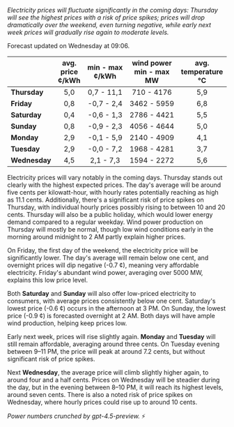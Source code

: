 *Electricity prices will fluctuate significantly in the coming days: Thursday will see the highest prices with a risk of price spikes; prices will drop dramatically over the weekend, even turning negative, while early next week prices will gradually rise again to moderate levels.*

Forecast updated on Wednesday at 09:06.

|           | avg.<br>price<br>¢/kWh | min - max<br>¢/kWh | wind power<br>min - max<br>MW | avg.<br>temperature<br>°C |
|:-------------|:----------------:|:----------------:|:-------------:|:-------------:|
| **Thursday**    | 5,0              | 0,7 - 11,1      | 710 - 4176     | 5,9           |
| **Friday**      | 0,8              | -0,7 - 2,4      | 3462 - 5959    | 6,8           |
| **Saturday**    | 0,4              | -0,6 - 1,3      | 2786 - 4421    | 5,5           |
| **Sunday**      | 0,8              | -0,9 - 2,3      | 4056 - 4644    | 5,0           |
| **Monday**      | 2,9              | -0,1 - 5,9      | 2140 - 4909    | 4,1           |
| **Tuesday**     | 2,9              | -0,0 - 7,2      | 1968 - 4281    | 3,7           |
| **Wednesday**   | 4,5              | 2,1 - 7,3       | 1594 - 2272    | 5,6           |

Electricity prices will vary notably in the coming days. Thursday stands out clearly with the highest expected prices. The day's average will be around five cents per kilowatt-hour, with hourly rates potentially reaching as high as 11.1 cents. Additionally, there's a significant risk of price spikes on Thursday, with individual hourly prices possibly rising to between 10 and 20 cents. Thursday will also be a public holiday, which would lower energy demand compared to a regular weekday. Wind power production on Thursday will mostly be normal, though low wind conditions early in the morning around midnight to 2 AM partly explain higher prices.

On Friday, the first day of the weekend, the electricity price will be significantly lower. The day's average will remain below one cent, and overnight prices will dip negative (-0.7 ¢), meaning very affordable electricity. Friday's abundant wind power, averaging over 5000 MW, explains this low price level.

Both **Saturday** and **Sunday** will also offer low-priced electricity to consumers, with average prices consistently below one cent. Saturday's lowest price (-0.6 ¢) occurs in the afternoon at 3 PM. On Sunday, the lowest price (-0.9 ¢) is forecasted overnight at 2 AM. Both days will have ample wind production, helping keep prices low.

Early next week, prices will rise slightly again. **Monday** and **Tuesday** will still remain affordable, averaging around three cents. On Tuesday evening between 9–11 PM, the price will peak at around 7.2 cents, but without significant risk of price spikes.

Next **Wednesday**, the average price will climb slightly higher again, to around four and a half cents. Prices on Wednesday will be steadier during the day, but in the evening between 8–10 PM, it will reach its highest levels, around seven cents. There is also a noted risk of price spikes on Wednesday, where hourly prices could rise up to around 10 cents.

*Power numbers crunched by gpt-4.5-preview.* ⚡
